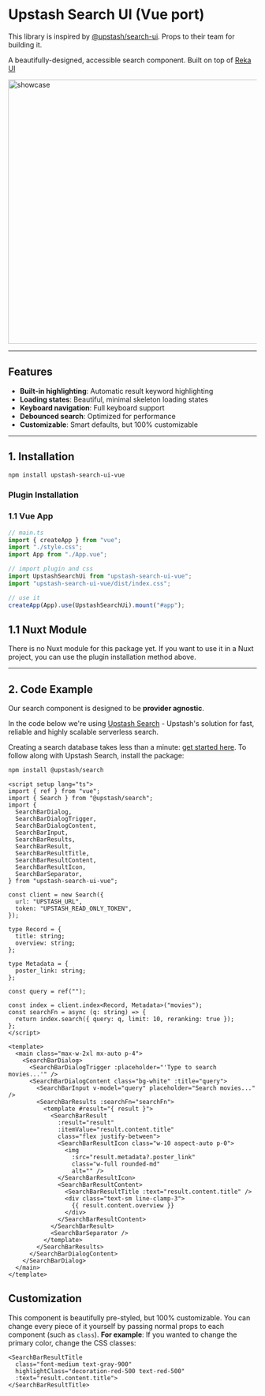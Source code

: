 # Upstash Search UI (Vue port)

This library is inspired by [@upstash/search-ui](https://github.com/upstash/search-ui). Props to their team for building it.

A beautifully-designed, accessible search component. Built on top of [Reka UI](https://reka-ui.com/)

<img width="895" height="536" alt="showcase" src="https://github.com/user-attachments/assets/da828272-ea9d-4f9c-872d-943f4d6a5efe" />

---

## Features

- **Built-in highlighting**: Automatic result keyword highlighting
- **Loading states**: Beautiful, minimal skeleton loading states
- **Keyboard navigation**: Full keyboard support
- **Debounced search**: Optimized for performance
- **Customizable**: Smart defaults, but 100% customizable

---

## 1. Installation

```bash
npm install upstash-search-ui-vue
```

### Plugin Installation

### 1.1 Vue App

```typescript
// main.ts
import { createApp } from "vue";
import "./style.css";
import App from "./App.vue";

// import plugin and css
import UpstashSearchUi from "upstash-search-ui-vue";
import "upstash-search-ui-vue/dist/index.css";

// use it
createApp(App).use(UpstashSearchUi).mount("#app");
```

## 1.1 Nuxt Module

There is no Nuxt module for this package yet. If you want to use it in a Nuxt project, you can use the plugin installation method above.

---

## 2. Code Example

Our search component is designed to be **provider agnostic**.

In the code below we're using [Upstash Search](https://upstash.com/docs/search/overall/whatisupstashsearch) - Upstash's solution for fast, reliable and highly scalable serverless search.

Creating a search database takes less than a minute: [get started here](https://upstash.com/docs/search/overall/getstarted). To follow along with Upstash Search, install the package:

```bash
npm install @upstash/search
```

```vue
<script setup lang="ts">
import { ref } from "vue";
import { Search } from "@upstash/search";
import {
  SearchBarDialog,
  SearchBarDialogTrigger,
  SearchBarDialogContent,
  SearchBarInput,
  SearchBarResults,
  SearchBarResult,
  SearchBarResultTitle,
  SearchBarResultContent,
  SearchBarResultIcon,
  SearchBarSeparator,
} from "upstash-search-ui-vue";

const client = new Search({
  url: "UPSTASH_URL",
  token: "UPSTASH_READ_ONLY_TOKEN",
});

type Record = {
  title: string;
  overview: string;
};

type Metadata = {
  poster_link: string;
};

const query = ref("");

const index = client.index<Record, Metadata>("movies");
const searchFn = async (q: string) => {
  return index.search({ query: q, limit: 10, reranking: true });
};
</script>

<template>
  <main class="max-w-2xl mx-auto p-4">
    <SearchBarDialog>
      <SearchBarDialogTrigger :placeholder="'Type to search movies...'" />
      <SearchBarDialogContent class="bg-white" :title="query">
        <SearchBarInput v-model="query" placeholder="Search movies..." />
        <SearchBarResults :searchFn="searchFn">
          <template #result="{ result }">
            <SearchBarResult
              :result="result"
              :itemValue="result.content.title"
              class="flex justify-between">
              <SearchBarResultIcon class="w-10 aspect-auto p-0">
                <img
                  :src="result.metadata?.poster_link"
                  class="w-full rounded-md"
                  alt="" />
              </SearchBarResultIcon>
              <SearchBarResultContent>
                <SearchBarResultTitle :text="result.content.title" />
                <div class="text-sm line-clamp-3">
                  {{ result.content.overview }}
                </div>
              </SearchBarResultContent>
            </SearchBarResult>
            <SearchBarSeparator />
          </template>
        </SearchBarResults>
      </SearchBarDialogContent>
    </SearchBarDialog>
  </main>
</template>
```

## Customization

This component is beautifully pre-styled, but 100% customizable. You can change every piece of it yourself by passing normal props to each component (such as `class`). **For example**: If you wanted to change the primary color, change the CSS classes:

```vue
<SearchBarResultTitle
  class="font-medium text-gray-900"
  highlightClass="decoration-red-500 text-red-500"
  :text="result.content.title">
</SearchBarResultTitle>
```
